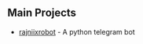 ## Main Projects

* [rajniixrobot](https://github.com/TeamUltraUnion/rajniixrobot.git) - A python telegram bot
